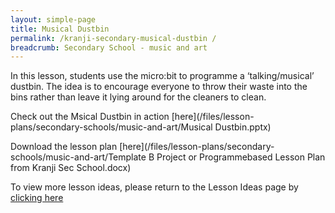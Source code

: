 ```yaml
---
layout: simple-page
title: Musical Dustbin
permalink: /kranji-secondary-musical-dustbin /
breadcrumb: Secondary School - music and art
---
```


In this lesson, students use the micro:bit to programme a ‘talking/musical’ dustbin. The idea is to encourage everyone to throw their waste into the bins rather than leave it lying around for the cleaners to clean.

Check out the Msical Dustbin in action [here](/files/lesson-plans/secondary-schools/music-and-art/Musical Dustbin.pptx)

Download the lesson plan [here](/files/lesson-plans/secondary-schools/music-and-art/Template B  Project or Programmebased Lesson Plan from Kranji Sec School.docx)

To view more lesson ideas, please return to the Lesson Ideas page by [clicking here](/in-schools/digital-maker/lesson-ideas-secondary/)

